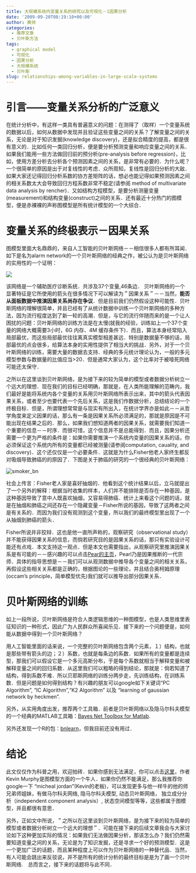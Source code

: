 ```yaml
---
title: 大规模系统内变量关系的研究以及可视化－1因果分析
date: '2009-09-20T08:19:10+00:00'
author: 黄帅
categories:
  - 推荐文章
  - 贝叶斯方法
tags:
  - graphical model
  - 可视化
  - 因果分析
  - 大规模系统
  - 贝叶斯
slug: relationships-among-variables-in-large-scale-systems
---
```


# 引言——变量关系分析的广泛意义

在统计分析中，有这样一类具有普遍意义的问题：在测得了（取样）一个变量系统的数据以后，如何从数据中发现并且验证这些变量之间的关系？了解变量之间的关系，无论是对于知识发掘(knowledge discovery)，还是拟合精度的提高，都是很有意义的．比如任何一类回归分析，便是要分析预测变量和响应变量之间的关系．如果我们能用一些方法做回归前的预分析(pre-analysis before regression)，比如，使用方差分析去分析各个预测因素之间的关系，是非常有必要的．为什么呢？一个很简单的原因是出于对复线性的考虑．众所周知，复线性是回归分析的大敌．如果大家还记得回归分析系数的协方差矩阵的话，想必也能记得如果预测因素之间的相关系数太大会导致回归方程系数非常不稳定(请参阅 method of multivariate data analysis by rencher)．又如结构方程模型，是要分析测量变量(measurement)和结构变量(construct)之间的关系．还有最近十分热门的图模型，便是赤裸裸的声称图模型是所有统计模型的一个大综合．<!--more-->

# 变量关系的终极表示－因果关系

图模型里面大名鼎鼎的，来自人工智能的贝叶斯网络－－相信很多人都有所耳闻．如下是名为alarm network的一个贝叶斯网络的经典之作，被公认为是贝叶斯网络的实用性的一个证明：

![](http://www.bnlearn.com/documentation/networks/alarm.png)


该网络是一个辅助医疗诊断系统．共涉及37个变量,46条边． 贝叶斯网络的一个显著特征是它所使用的箭头在很多情况下可以解读为＂因果关系＂－－当然，**能否从面板数据中推演因果关系尚存在争议**．但是目前我们仍然假设这种可能性．贝叶斯网络的理解很简单，并且已经有了从统计数据中训练一个贝叶斯网络的多种方法，因为流行程度达到了新一轮的高潮．但是，与它的流行伴随而来的是一个让人困扰的问题：贝叶斯网络的训练方法是在太慢(就我的经验，训练如上一个37个变量的网络大概需要3小时，6G 内存、4M 缓存条件下)．而且，算法本身经常陷入局部最优，而这些局部最优往往离真实模型相差甚远．特别是数据量不够的话，局部最优的点会很多，给算法本身的实用性提供了相当大的挑战．另外，对于一个贝叶斯网络的训练，需要大量的数据去支持．经典的多元统计理论认为，一般的多元模型参数与数据量的比值应当>20．但是通常大家认为，这个比率对于被噎死网络可能还太保守．


之所以在这里谈到贝叶斯网络，是为接下来的较为简单的模型或者数据分析树立一个远大的理想．现在我们的目标已经明确，那就是，在人类所能理解的范畴内，我们最好是能将系统内各个变量的关系用贝叶斯网络所表示出来，其中的箭头代表因果关系，或者至少也要代表一个先后关系，这是我们作数据分析，总结结论的一个终极目标．但是，所谓理想常常是与现实有所出入，在统计学界亦是如此－－从哲学角度来定义因果的话，那么有一条是因果关系所必须满足的，那就是原因是不可能出现在结果之后的．那么，如果我们想知道两者的因果关系，就需要我们知道一个重要的信息－－时序．而很可惜，这个信息并不是总能得到．而且，因果分析还需要一个更为严格的条件是：如果你需要推演一个系统内变量的因果关系的话，你必须保证这个系统内所有的变量都已经被测量(请参阅computation, cauality, and discovery)．这个还仅仅是一个必要条件．这就是为什么Fisher他老人家终生都反对吸烟导致肺癌的的原因了．下图是关于肺癌的研究的一个很经典的贝叶斯网络：

![smoker_bn](https://uploads.cosx.org/2009/09/smoker_bn.jpg)

社会上传言：Fisher老人家是喜好抽烟的．他看到这个统计结果以后，立马就提出了一个另外的解释：根据当时收集的样本，人们并不能排除是否存在一种基因，是这种基因导致了意中人既喜欢抽烟，又容易得肺癌．统计上来看这个问题的话，就是在抽烟和肺癌之间还存在一个隐藏变量－Fisher所说的基因，导致了这两者之间是有关系的．而因为我们没有观测到这个变量，所以我们的最终模型里出现了一个从抽烟到肺癌的箭头．


Fisher所说并非狡辩．这也是他一直所声称的，观察研究（observational study）并不能获得因果关系的信息，而倘若研究目的是因果关系的话，那只有实验设计可能还有点戏．本文支持这一观点．但是本文也需要指出，从观察研究里推演因果关系是有可能的－－感兴趣的可以点击[Pear的主页](http://bayes.cs.ucla.edu/home.htm)，Pearl乃是因果推断的一代宗师．具体的指导思想是－－我们可以从观测数据中推导各个变量之间的相关关系，再假设这些相关关系都是正确的，根据图论的一些理论，并且结合奥柯姆原理(occam’s principle，简单模型优先)我们就可以推导出部分因果关系．

# 贝叶斯网络的训练

如上一段所说，贝叶斯网络是符合人类逻辑思维的一种图模型，也是人类思维里表征知识的一种形式，因此广为人民群众所喜闻乐见．接下来的一个问题便是，如何能从数据中得到一个贝叶斯网络？

用人工智能里面的话来说，一个完整的贝叶斯网络包含两个元素，１）结构，也就是那些带有箭头的边；２）系数，也就是每条边的系数．如果所有的变量都是连续型，那我们可以假设它是一个多元高斯分布，于是每个系数就相当于解释变量和被解释变量之间的回归系数．从这里我们可以粗略的得到结论，那就是：倘若知道了结构，得到系数不难．所以贝耶斯网络的训练分两步走，先训练结构，在训练系数．但是问题是如何得到结构？有兴趣的朋友可以google如下关键词“PC Algorithm”, “IC Algorithm”,“K2 Algorithm” 以及 “learning of gaussian network by heckmen”.

另外，从实用角度出发，推荐两个工具箱．前者是贝叶斯网络以及隐马尔科夫模型的一个经典的MATLAB工具箱：[Bayes Net Toolbox for Matlab](http://people.cs.ubc.ca/~murphyk/Software/BNT/bnt.html).

另外还发现一个R的包：[bnlearn](http://www.bnlearn.com/documentation/)，但我目前还没有用过．

# 结论

此文仅仅作为科普之用，欢迎拍砖．如果你感到无法满足，你可以点击[这里](http://people.cs.ubc.ca/~murphyk/Bayes/bnintro.html)，作者Kevin Murphy是图模型方面的一个牛人．如果你仍然不能满足，那么我推荐你google一下 “micheal jordan”(Kevin的老板)，可以发现更多与他一样牛的他的师兄弟师姐妹，有做马尔科夫网络, 隐马尔科夫模型, 动态贝叶斯网络， 独立成分分析（independent component analysis）, 状态空间模型等等，这些都属于图模型，并且都很有意思．

另外，正如文中所说，＂之所以在这里谈到贝叶斯网络，是为接下来的较为简单的模型或者数据分析树立一个远大的理想＂．可能在接下来的后续文章我会与大家讨论如下这种更加实际的情况：如果我们无法做因果分析，那该怎么办？我们仍然需要知道变量之间的关系，无论是为了知识发掘，还是寻求一个好的预测模型．这是一个更加广泛的话题，而且某种程度上可以作为贝叶斯网络的一种替代品．当然，有人可能会跳出来反驳说，并不是所有的统计分析的最终目标是是为了画一个贝叶斯网络.　总而言之，接下来的话题将与此不同．
